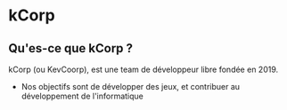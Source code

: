# kCorp
## Qu'es-ce que kCorp ?

kCorp (ou KevCoorp), est une team de développeur libre fondée en 2019.

- Nos objectifs sont de développer des jeux, et contribuer au développement de l'informatique 
